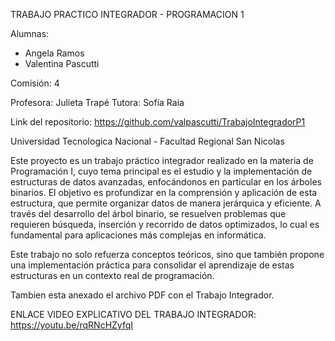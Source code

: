 TRABAJO PRACTICO INTEGRADOR - PROGRAMACION 1

Alumnas:
- Angela Ramos
- Valentina Pascutti

Comisión: 4

Profesora: Julieta Trapé
Tutora: Sofía Raia

Link del repositorio: https://github.com/valpascutti/TrabajoIntegradorP1

Universidad Tecnologica Nacional - Facultad Regional San Nicolas

Este proyecto es un trabajo práctico integrador realizado en la materia de Programación I, cuyo tema principal es el estudio y 
la implementación de estructuras de datos avanzadas, enfocándonos en particular en los árboles binarios.
El objetivo es profundizar en la comprensión y aplicación de esta estructura, que permite organizar datos de manera jerárquica 
y eficiente. A través del desarrollo del árbol binario, se resuelven problemas que requieren búsqueda, inserción y recorrido de 
datos optimizados, lo cual es fundamental para aplicaciones más complejas en informática.

Este trabajo no solo refuerza conceptos teóricos, sino que también propone una implementación práctica para consolidar el aprendizaje 
de estas estructuras en un contexto real de programación.

Tambien esta anexado el archivo PDF con el Trabajo Integrador.

ENLACE VIDEO EXPLICATIVO DEL TRABAJO INTEGRADOR: https://youtu.be/rqRNcHZyfqI

